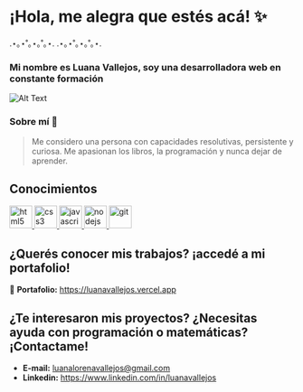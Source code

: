 # ¡Hola, me alegra que estés acá! ✨
.⋆｡⋆˚｡⋆｡˚｡⋆.        .⋆｡⋆˚｡⋆｡˚｡⋆.
### Mi nombre es Luana Vallejos, soy una desarrolladora web en constante formación
![Alt Text](https://c.tenor.com/YdTpw-54DXcAAAAC/pusheen-laptop.gif)
### Sobre mí 🔮
> Me considero una persona con capacidades resolutivas, persistente y curiosa. Me apasionan los 
> libros, la programación y nunca dejar de aprender.


## Conocimientos
<a href="https://www.w3.org/html/" target="_blank"> <img src="https://cdn.jsdelivr.net/gh/devicons/devicon/icons/html5/html5-original.svg" alt="html5" width="40" height="40"/> </a> 
<a href="https://www.w3schools.com/css/" target="_blank"> <img src="https://cdn.jsdelivr.net/gh/devicons/devicon/icons/css3/css3-original.svg" alt="css3" width="40" height="40"/> </a>
<a href="https://developer.mozilla.org/en-US/docs/Web/JavaScript" target="_blank"> <img src="https://cdn.jsdelivr.net/gh/devicons/devicon/icons/javascript/javascript-original.svg"  alt="javascript" width="40" height="40"/> </a> 
<a href="https://nodejs.org/es/" target="_blank"><img src="https://cdn.jsdelivr.net/gh/devicons/devicon/icons/nodejs/nodejs-original.svg" alt="nodejs" width="40" height="40" />
</a>
<a href="https://git-scm.com/" target="_blank"> <img src="https://www.vectorlogo.zone/logos/git-scm/git-scm-icon.svg" alt="git" width="40" height="40"/> </a> 





## ¿Querés conocer mis trabajos? ¡accedé a mi portafolio!
💜  **Portafolio:** https://luanavallejos.vercel.app

## ¿Te interesaron mis proyectos? ¿Necesitas ayuda con programación o matemáticas? ¡Contactame!
- **E-mail:** luanalorenavallejos@gmail.com
- **Linkedin:** https://www.linkedin.com/in/luanavallejos
